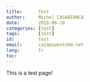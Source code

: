 ```yaml
---
title:      Test
author:     Michel CASABIANCA
date:       2018-06-18
categories: [test]
tags:       [test]
id:         test
email:      casa@sweetohm.net
lang:       fr
toc:        
---
```


This is a test page!
